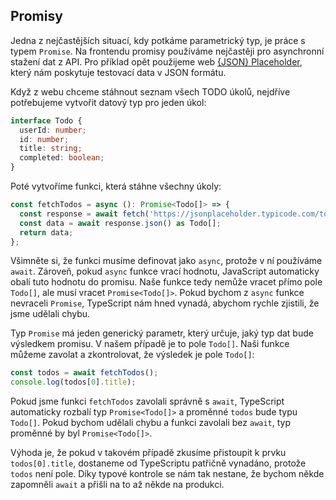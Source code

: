 ## Promisy

Jedna z nejčastějších situací, kdy potkáme parametrický typ, je práce s typem `Promise`. Na frontendu promisy používáme nejčastěji pro asynchronní stažení dat z API. Pro příklad opět použijeme web [{JSON} Placeholder](https://jsonplaceholder.typicode.com), který nám poskytuje testovací data v JSON formátu.

Když z webu chceme stáhnout seznam všech TODO úkolů, nejdříve potřebujeme vytvořit datový typ pro jeden úkol:

```ts
interface Todo {
  userId: number;
  id: number;
  title: string;
  completed: boolean;
}
```

Poté vytvoříme funkci, která stáhne všechny úkoly:

```ts
const fetchTodos = async (): Promise<Todo[]> => {
  const response = await fetch('https://jsonplaceholder.typicode.com/todos');
  const data = await response.json() as Todo[];
  return data;
};
```

Všimněte si, že funkci musíme definovat jako `async`, protože v ní používáme `await`. Zároveň, pokud `async` funkce vrací hodnotu, JavaScript automaticky obalí tuto hodnotu do promisu. Naše funkce tedy nemůže vracet přímo pole `Todo[]`, ale musí vracet `Promise<Todo[]>`. Pokud bychom z `async` funkce nevraceli `Promise`, TypeScript nám hned vynadá, abychom rychle zjistili, že jsme udělali chybu. 

Typ `Promise` má jeden generický parametr, který určuje, jaký typ dat bude výsledkem promisu. V našem případě je to pole `Todo[]`. Naši funkce můžeme zavolat a zkontrolovat, že výsledek je pole `Todo[]`:

```ts
const todos = await fetchTodos();
console.log(todos[0].title);
```

Pokud jsme funkci `fetchTodos` zavolali správně s `await`, TypeScript automaticky rozbalí typ `Promise<Todo[]>` a proměnné `todos` bude typu `Todo[]`. Pokud bychom udělali chybu a funkci zavolali bez `await`, typ proměnné by byl `Promise<Todo[]>`.

Výhoda je, že pokud v takovém případě zkusíme přistoupit k prvku `todos[0].title`, dostaneme od TypeScriptu patřičně vynadáno, protože `todos` není pole. Díky typové kontrole se nám tak nestane, že bychom někde zapomněli `await` a přišli na to až někde na produkci.

<!-- ## Typy pro fetchování dat

Co se týče generických typů, můžeme zajít ještě o kousek dál. Při fetchování dat ze serveru můžeme dostat odpověď 200, tedy všechno je v pořádku, 4xx, tedy nějaká chyba na straně klienta, nebo 5xx, což je chyba na straně serveru. Víme, že tyto možnosti mohou nastat při jakémkoliv dotazu nehledě na to, jaká přesně data očekáváme. Můžeme si tak dopředu připravit typ, který bude obsahovat buď nějaká předem neznámá data, nebo dvě možnosti chyby:

```typescript
type Data<T> = T | 'bad-request' | 'server-error';
```

Když pak fetchujeme data z API, může naše funkce vracet tento typ.

```typescript
const fetchTodos = async (): Promise<Data<Todo[]>> => {
  const response = await fetch('https://jsonplaceholder.typicode.com/todos');
  if (response.status === 200) {
    const data = await response.json() as Todo[];
    return data;
  } else if (response.status = 400 && response.status < 500) {
    return 'bad-request';
  }
  
  return 'server-error';
};
```

Jelikož `fetchTodos` je `async` funkce, musí vracet `Promise`. Máme tak dokonce dva generické typy v sobě. To není žádná velká výjimka.

Funkci `fetchTodos` pak můžeme použít takto:

```typescript
const todos = await fetchTodos();
if (todos === 'bad-request') {
  console.log('Chyba na straně klienta');
} else if (todos === 'server-error') {
  console.log('Chyba na straně serveru');
} else {
  console.log(todos[0].title);
}
```

Všimněte si, že nám opět zafunguje type narrowing. Pokud bychom se pokusili přistoupit k `todos[0].title` předtím, než jsme zkontrolovali, že `todos` není chyba, TypeScript by nám to nedovolil. V poslední větvi `else` už ale víme, že `todos` je typu `Todo[]`, protože jsme před tím vyčerpali všechny ostatní možnosti.

Některé servery však nevrací přímo data, ale zabalují je do objektu, který obsahuje ještě nějaké další informace, například `status` nebo 0chybovou hlášku. Můžeme si proto připravit generický typ, který bude obsahovat buď data, nebo chybovou hlášku:

```typescript
interface OkPayload<T> = {
  status: 'ok';
  data: T; 
}

interface ErrorPayload {
  status: 'error';
  error: string;
}

type Payload<T> = OkPayload<T> | ErrorPayload;
```

Pro fetchvání dat z takového serveru si pak můžeme připravit obecnou funkci:

```typescript
const fetchData = async <T>(url: string): Promise<Payload<T>> => {
  const response = await fetch('https://jsonplaceholder.typicode.com/todos');
  const payload = await response.json() as Payload<T>;
  return payload;
};
```

Funkci pak použijeme takto:

```typescript
const todos = await fetchData<Todo[]>('https://jsonplaceholder.typicode.com/todos');
if (todos.status === 'ok') {
  console.log(todos.data[0].title);
} else {
  console.log(todos.error);
}
```

Jen pozor, že zrovna server [{JSON} Placeholder](https://jsonplaceholder.typicode.com) tímto způsobem nekomunikuje. Výše uvedený příklad je tedy pouze ukázkou, jak bychom mohli pomocí generických typů vytvořit obecnou funkci pro fetchování dat z API s podporou chybových stavů. Všimnetě si, že jde o velmi podobný princip jako u typu `Option`. -->
